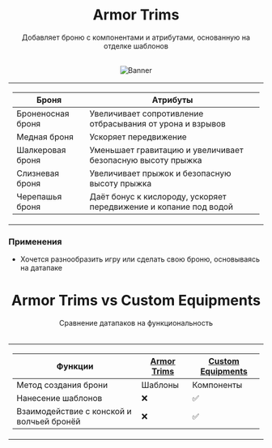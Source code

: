 <div align="center">

<h1> Armor Trims </h1>
Добавляет броню с компонентами и атрибутами, основанную на отделке шаблонов<br><br>

![Banner](https://i.imgur.com/zchbWqi.png)<br>



<table> <td>

| Броня | Атрибуты |
|--|--|
| Броненосная броня | Увеличивает сопротивление отбрасывания от урона и взрывов |
| Медная броня | Ускоряет передвижение |
| Шалкеровая броня | Уменьшает гравитацию и увеличивает безопасную высоту прыжка |
| Слизневая броня | Увеличивает прыжок и безопасную высоту прыжка |
| Черепашья броня | Даёт бонус к кислороду, ускоряет передвижение и копание под водой |

</td> </table>
</div>



### Применения
- Хочется разнообразить игру или сделать свою броню, основываясь на датапаке





<div align="center">

<h1> Armor Trims vs Custom Equipments </h1>
Сравнение датапаков на функциональность<br><br>

<table> <td>

| Функции | [Armor Trims](https://github.com/LumonCorporation/Armor_Trims) | [Custom Equipments](https://github.com/LumonCorporation/Custom_Equipments) |
|-|-|-|
| Метод создания брони | Шаблоны | Компоненты |
| Нанесение шаблонов | ❌ | ✅ |
| Взаимодействие с конской и волчьей бронёй | ❌ | ✅ |

</td> </table>
</div>
